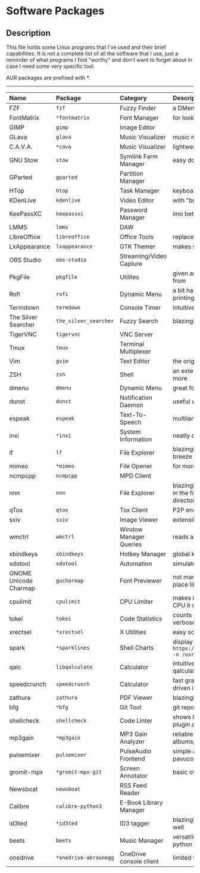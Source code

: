 # Software Packages

## Description

This file holds some Linux programs that I've used and their brief capabilities.
It is not a complete list of all the software that I use, just a reminder of what programs
I find "worthy" and don't want to forget about in case I need some very specific tool.

AUR packages are prefixed with \*.

---

Name | Package | Category | Description
:--- | :--- | :--- | :---
FZF | `fzf` | Fuzzy Finder | a DMenu that works inside the terminal
FontMatrix | `*fontmatrix` | Font Manager | for looking up glyphs in icon fonts
GIMP | `gimp` | Image Editor | 
GLava | `glava` | Music Visualizer | music magically becomes 2x more epic
C.A.V.A. | `*cava` | Music Visualizer | lightweight, CLI, configurable
GNU Stow | `stow` | Symlink Farm Manager | easy dotfiles management
GParted | `gparted` | Partition Manager | 
HTop | `htop` | Task Manager | keyboard-driven and terminal based
KDenLive | `kdenlive` | Video Editor | with "breeze" dark theme from KDE
KeePassXC | `keepassxc` | Password Manager | imo better than official `keepass`
LMMS | `lmms` | DAW | 
LibreOffice | `libreoffice` | Office Tools | replacement for MS Office Suite
LxAppearance | `lxappearance` | GTK Themer | makes switching GTK and icon themes super easy
OBS Studio | `obs-studio` | Streaming/Video Capture | 
PkgFile | `pkgfile` | Utilites | given an executable name, it prints the repo package it came from
Rofi | `rofi` | Dynamic Menu | a bit harder to use than DMenu, but supports theming and printing static messages
Termdown | `termdown` | Console Timer | intuitive input format
The Silver Searcher | `the_silver_searcher` | Fuzzy Search | blazingly fast file contents scanner
TigerVNC | `tigervnc` | VNC Server | 
Tmux | `tmux` | Terminal Multiplexer | 
Vim | `gvim` | Text Editor | the original "vim" package lacks some compilation flags
ZSH | `zsh` | Shell | an extensible shell with syntax highlighting, tab completion and more
dmenu | `dmenu` | Dynamic Menu | great for GUI user interaction in shell scripts
dunst | `dunst` | Notification Daemon | useful with `libnotify`
espeak | `espeak` | Text-To-Speech | multilanguage, repitching, speed manip
inxi | `*inxi` | System Information | neatly displays hardware and software specs
lf | `lf` | File Explorer | blazingly fast, makes navigating and previewing dirs/files a breeze
mimeo | `*mimeo` | File Opener | for more context read [this note](http://simp.ly/p/sFLs1P)
ncmpcpp | `ncmpcpp` | MPD Client | 
nnn | `nnn` | File Explorer | blazingly fast, extensible, can intake lists of files from anywhere in the filesystem and view them under one common tmp directory
qTox | `qtox` | Tox Client | P2P encrypted communication
sxiv | `sxiv` | Image Viewer | extensible with scripts, light, can work like dmenu for images
wmctrl | `wmctrl` | Window Manager Queries | reads and writes window information
xbindkeys | `xbindkeys` | Hotkey Manager | global keybindings
xdotool | `xdotool` | Automation | simulates key and mouse presses, moves windows and more
GNOME Unicode Charmap | `gucharmap` | Font Previewer | not many deps, clean font view, but can't see all glyphs in one place like in FontMatrix
cpulimit | `cpulimit` | CPU Limiter | makes it possible to run any command with a limit on how much CPU it can use
tokei | `tokei` | Code Statistics | counts lines of code per language in a project, really fast and verbose
xrectsel | `*xrectsel` | X Utilities | easy screen geometry selection with the mouse
spark | `*sparklines` | Shell Charts | display simple graphs from stdin numbers, install with `curl https://raw.githubusercontent.com/holman/spark/master/spark -o /usr/local/bin/spark && chmod +x /usr/local/bin/spark`
qalc | `libqalculate` | Calculator | intuitive shell calculator with tab autocompletion. Note that qalculate-gtk is trash to use
speedcrunch | `speedcrunch` | Calculator | fast graphical calculator with a commandline-like keyboard-driven interface
zathura | `zathura` | PDF Viewer | blazingly fast PDF viewer with plugins for other filetypes
bfg | `*bfg` | Git Tool | git repo history removal made easy
shellcheck | `shellcheck` | Code Linter | shows best practices for shell code, integrates with vim ALE plugin and works as a standalone command
mp3gain | `*mp3gain` | MP3 Gain Analyzer | reliable for mass normalization of music with respect to albums/tracks
pulsemixer | `pulsemixer` | PulseAudio Frontend | simple and competent terminal volume mixer, replaces pavucontrol
gromit-mpx | `*gromit-mpx-git` | Screen Annotator | basic over the screen drawing, multi-pointer devices support
Newsboat | `newsboat` | RSS Feed Reader |
Calibre | `calibre-python3` | E-Book Library Manager
id3ted | `*id3ted` | ID3 tagger | blazingly fast and capable, follows the ID3 standards extremely well
beets | `beets` | Music Manager | versatile music library manager, though at times slow cause python
onedrive | `*onedrive-abraunegg` | OneDrive console client | limited functionality, but does the job
